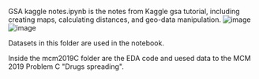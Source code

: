 GSA kaggle notes.ipynb is the notes from Kaggle gsa tutorial, including creating maps, calculating distances, and geo-data manipulation.
![image](https://user-images.githubusercontent.com/46977839/109690602-82fcb180-7b54-11eb-9fcb-d2035fd01ce7.png)
![image](https://user-images.githubusercontent.com/46977839/109690765-af183280-7b54-11eb-9554-86a10e49760b.png)


Datasets in this folder are used in the notebook.

Inside the mcm2019C folder are the EDA code and uesed data to the MCM 2019 Problem C "Drugs spreading". 
